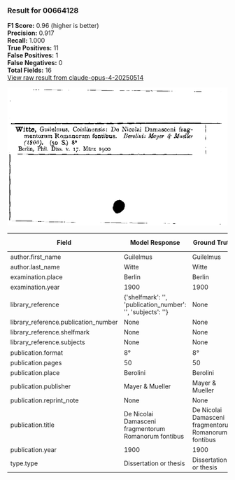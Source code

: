 ### Result for 00664128
**F1 Score:** 0.96 (higher is better)<br>**Precision:** 0.917<br>**Recall:** 1.000<br>**True Positives:** 11<br>**False Positives:** 1<br>**False Negatives:** 0<br>**Total Fields:** 16<br>[View raw result from claude-opus-4-20250514](https://github.com/RISE-UNIBAS/humanities_data_benchmark/blob/main/results/2025-09-02/T0147/request_T0147_00664128.json)

<img src="https://github.com/RISE-UNIBAS/humanities_data_benchmark/blob/main/benchmarks/zettelkatalog/images/00664128.jpg?raw=true" alt="00664128" width="600px">

| Field | Model Response | Ground Truth | Fuzzy Score | Match |
|-------|----------------|--------------|-------------|-------|
| author.first_name | Guilelmus | Guilelmus | 1.000 | ✅ |
| author.last_name | Witte | Witte | 1.000 | ✅ |
| examination.place | Berlin | Berlin | 1.000 | ✅ |
| examination.year | 1900 | 1900 | 1.000 | ✅ |
| library_reference | {'shelfmark': '', 'publication_number': '', 'subjects': ''} | None | 0.000 | ❌ |
| library_reference.publication_number | None | None | 1.000 | ✅ |
| library_reference.shelfmark | None | None | 1.000 | ✅ |
| library_reference.subjects | None | None | 1.000 | ✅ |
| publication.format | 8° | 8° | 1.000 | ✅ |
| publication.pages | 50 | 50 | 1.000 | ✅ |
| publication.place | Berolini | Berolini | 1.000 | ✅ |
| publication.publisher | Mayer & Mueller | Mayer & Mueller | 1.000 | ✅ |
| publication.reprint_note | None | None | 1.000 | ✅ |
| publication.title | De Nicolai Damasceni fragmentorum Romanorum fontibus | De Nicolai Damasceni fragmentorum Romanorum fontibus | 1.000 | ✅ |
| publication.year | 1900 | 1900 | 1.000 | ✅ |
| type.type | Dissertation or thesis | Dissertation or thesis | 1.000 | ✅ |
